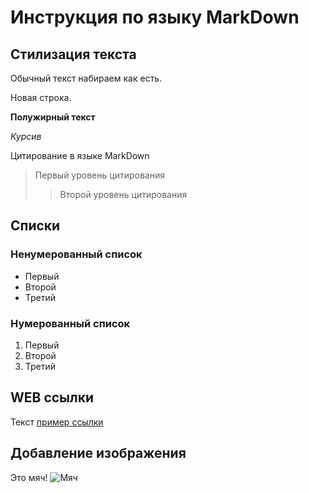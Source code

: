 # Инструкция по языку MarkDown

## Стилизация текста
Обычный текст набираем как есть.

Новая строка.

**Полужирный текст**

*Курсив*

Цитирование в языке MarkDown
> Первый уровень цитирования
>> Второй уровень цитирования

## Списки
### Ненумерованный список
* Первый
* Второй
* Третий

### Нумерованный список
1. Первый
2. Второй
3. Третий

## WEB ссылки
Текст [пример ссылки](http.examole.com "Всплывающая подсказка")

## Добавление изображения
Это мяч! ![Мяч](ball.jpg)